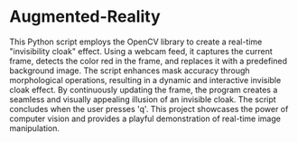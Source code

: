# Augmented-Reality

This Python script employs the OpenCV library to create a real-time "invisibility cloak" effect. Using a webcam feed, it captures the current frame, detects the color red in the frame, and replaces it with a predefined background image. The script enhances mask accuracy through morphological operations, resulting in a dynamic and interactive invisible cloak effect. By continuously updating the frame, the program creates a seamless and visually appealing illusion of an invisible cloak. The script concludes when the user presses 'q'. This project showcases the power of computer vision and provides a playful demonstration of real-time image manipulation.
